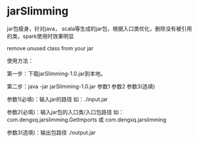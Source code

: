 # jarSlimming
jar包瘦身，针对java， scala等生成的jar包，根据入口类优化，删除没有被引用的类，spark使用时效果明显

remove unused class from your jar


使用方法：

第一步：下载jarSlimming-1.0.jar到本地。

第二步：java -jar jarSlimming-1.0.jar 参数1 参数2 参数3(选填)

参数1(必填)：输入jar的路径 如：./input.jar

参数2(必填)：输入jar包的入口类/入口包路径 如：com.dengxq.jarslimming.GetImports 或 com.dengxq.jarslimming

参数3(选填)：输出包路径 ./output.jar
